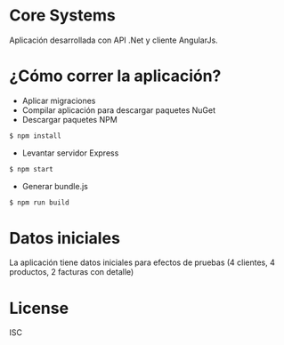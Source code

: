 # Core Systems

Aplicación desarrollada con API .Net y cliente AngularJs.

# ¿Cómo correr la aplicación?

  - Aplicar migraciones
  - Compilar aplicación para descargar paquetes NuGet
  - Descargar paquetes NPM
  ```sh
$ npm install
```
  - Levantar servidor Express
  ```sh
$ npm start
```
  - Generar bundle.js
  ```sh
$ npm run build
```

# Datos iniciales

La aplicación tiene datos iniciales para efectos de pruebas (4 clientes, 4 productos, 2 facturas con detalle)


# License

ISC